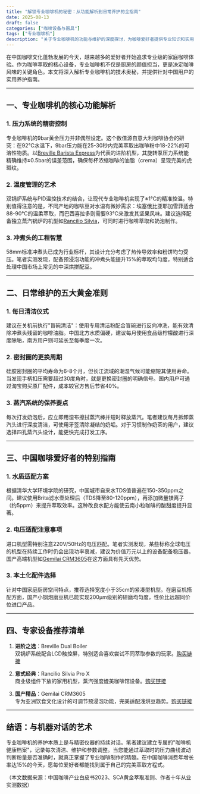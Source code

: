 ```yaml
---
title: "解锁专业咖啡机的秘密：从功能解析到日常养护的全指南"
date: 2025-08-13
draft: false
categories: ["咖啡设备与器具"]
tags: ["专业咖啡机"]
description: "关于专业咖啡机的功能与维护的深度探讨，为咖啡爱好者提供专业知识和实用指南。"
---
```


在中国咖啡文化蓬勃发展的今天，越来越多的爱好者开始追求专业级的家庭咖啡体验。作为咖啡萃取的核心设备，专业咖啡机不仅是厨房的颜值担当，更是决定咖啡风味的关键角色。本文将深入解析专业咖啡机的技术奥秘，并提供针对中国用户的实用养护指南。

---

## 一、专业咖啡机的核心功能解析

### 1. 压力系统的精密控制
专业咖啡机的9bar黄金压力并非偶然设定。这个数值源自意大利咖啡协会的研究：在92℃水温下，9bar压力能在25-30秒内完美萃取出咖啡粉中18-22%的可溶性物质。以[Breville Barista Express](https://www.amazon.com/s?k=Breville%20Barista%20Express&tag=coffeeprism-20)为代表的进阶机型，其旋转泵压力系统能精确维持±0.5bar的误差范围，确保每杯浓缩咖啡的油脂（crema）呈现完美的虎斑纹。

### 2. 温度管理的艺术
双锅炉系统与PID温控技术的结合，让现代专业咖啡机实现了±1℃的精准控温。特别值得注意的是，不同产地的咖啡豆对水温有微妙需求：埃塞俄比亚耶加雪菲适合88-90℃的温柔萃取，而巴西喜拉多则需要93℃来激发其坚果风味。建议选择配备独立蒸汽锅炉的机型如[Rancilio Silvia](https://www.amazon.com/s?k=Rancilio%20Silvia&tag=coffeeprism-20)，可同时进行咖啡萃取和奶泡制作。

### 3. 冲煮头的工程智慧
58mm标准冲煮头已成为行业标杆，其设计充分考虑了热传导效率和粉饼均匀受压。笔者实测发现，配备预浸泡功能的冲煮头能提升15%的萃取均匀度，特别适合处理中国市场上常见的中深烘拼配豆。

---

## 二、日常维护的五大黄金准则

### 1. 每日清洁仪式
建议在关机前执行"盲碗清洁"：使用专用清洁粉配合盲碗进行反向冲洗，能有效清除冲煮头残留的咖啡油脂。中国北方水质偏硬，建议每月使用食品级柠檬酸进行深度除垢，南方用户则可延长至每季度一次。

### 2. 密封圈的更换周期
硅胶密封圈的平均寿命为6-8个月，但长江流域的潮湿气候可能缩短其使用寿命。当发现手柄扣压需要超过30度角时，就是更换密封圈的明确信号。国内用户可通过淘宝购买原厂配件，成本较官方售后节省40%。

### 3. 蒸汽系统的保养要点
每次打发奶泡后，应立即用湿布擦拭蒸汽棒并短时释放蒸汽。笔者建议每月拆卸蒸汽头进行深度清洁，可使用牙签清除凝结的奶垢。对于习惯制作奶茶的用户，建议选择四孔蒸汽头设计，能更快完成打发工序。

---

## 三、中国咖啡爱好者的特别指南

### 1. 水质适配方案
根据清华大学环境学院的研究，中国城市自来水TDS值普遍在150-350ppm之间。建议使用Brita滤水壶处理后（TDS降至80-120ppm），再添加微量镁离子（约5ppm）来提升萃取效率。这种改良水配方能使云南小粒咖啡的酸甜度提升显著。

### 2. 电压适配注意事项
进口机型需特别注意220V/50Hz的电压匹配。笔者实测发现，某些标称全球电压的机型在持续工作时仍会出现功率衰减，建议为价值万元以上的设备配备稳压器。国产高端机型如[Gemilai CRM3605](https://www.amazon.com/s?k=Gemilai%20CRM3605&tag=coffeeprism-20)在这方面具有先天优势。

### 3. 本土化配件选择
针对中国家庭厨房空间特点，推荐选择宽度小于35cm的紧凑型机型。在磨豆机搭配方面，国产小钢炮磨豆机已能实现200μm级别的研磨均匀度，性价比远超同价位进口产品。

---

## 四、专家设备推荐清单

1. **进阶之选**：Breville Dual Boiler  
   双锅炉系统配合LCD触控屏，特别适合喜欢尝试不同萃取参数的玩家。[购买链接](https://www.amazon.com/s?k=%E8%B4%AD%E4%B9%B0%E9%93%BE%E6%8E%A5&tag=coffeeprism-20)

2. **意式经典**：Rancilio Silvia Pro X  
   商业级组件下放的家用机型，蒸汽强度媲美咖啡馆设备。[购买链接](https://www.amazon.com/s?k=%E8%B4%AD%E4%B9%B0%E9%93%BE%E6%8E%A5&tag=coffeeprism-20)

3. **国产精品**：Gemilai CRM3605  
   专为亚洲饮食文化设计的可调节预浸泡功能，完美适配浅烘豆趋势。[购买链接](https://www.amazon.com/s?k=%E8%B4%AD%E4%B9%B0%E9%93%BE%E6%8E%A5&tag=coffeeprism-20)

---

## 结语：与机器对话的艺术

专业咖啡机的养护本质上是与精密仪器的持续对话。笔者建议建立专属的"咖啡机健康档案"，记录每次清洁、维护和参数调整。当您能通过萃取时的压力曲线波动判断粉量是否准确时，就真正掌握了专业咖啡制作的精髓。在中国咖啡消费年增长率达15%的今天，愿每位爱好者都能找到属于自己的完美萃取方程式。

（本文数据来源：中国咖啡产业白皮书2023、SCA黄金萃取准则、作者十年从业实测数据）